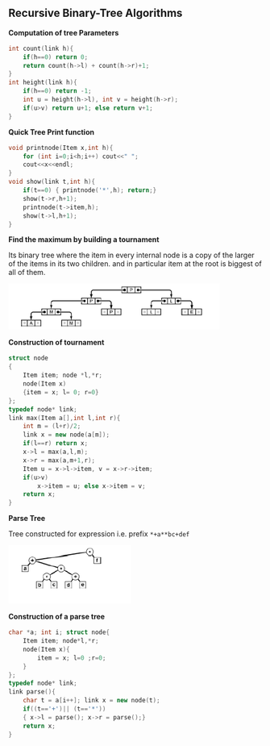 ## Recursive Binary-Tree Algorithms

**Computation of tree Parameters**

````c++
int count(link h){
    if(h==0) return 0;
    return count(h->l) + count(h->r)+1;
}
int height(link h){
    if(h==0) return -1;
    int u = height(h->l), int v = height(h->r);
    if(u>v) return u+1; else return v+1;
}
````

**Quick Tree Print function**

````c++
void printnode(Item x,int h){
    for (int i=0;i<h;i++) cout<<" ";
    cout<<x<<endl;
}
void show(link t,int h){
    if(t==0) { printnode('*',h); return;}
    show(t->r,h+1);
    printnode(t->item,h);
    show(t->l,h+1);
}
````

**Find the maximum by building a tournament**

Its binary tree where the item in every internal node is a copy of the larger of the items in its two children. and in particular item at the root is biggest of all of them.

![image-20200921085216123](7-Recursive_Binary_TreeAlgo.assets\image-20200921085216123.png)

**Construction of tournament**

````c++
struct node
{
    Item item; node *l,*r;
    node(Item x)
    {item = x; l= 0; r=0}
};
typedef node* link;
link max(Item a[],int l,int r){
    int m = (l+r)/2;
    link x = new node(a[m]);
    if(l==r) return x;
    x->l = max(a,l,m);
    x->r = max(a,m+1,r);
    Item u = x->l->item, v = x->r->item;
    if(u>v)
        x->item = u; else x->item = v;
    return x;
}
````

**Parse Tree**

Tree constructed for expression i.e. prefix `*+a**bc+def`

<img src="7-Recursive_Binary_TreeAlgo.assets\image-20200921085703532.png" alt="image-20200921085703532"  />

**Construction of a parse tree**

````c++
char *a; int i; struct node{
    Item item; node*l,*r;
    node(Item x){
        item = x; l=0 ;r=0;
    }
};
typedef node* link;
link parse(){
    char t = a[i++]; link x = new node(t);
    if((t=='+')|| (t=='*'))
    { x->l = parse(); x->r = parse();}
    return x;
}
````

